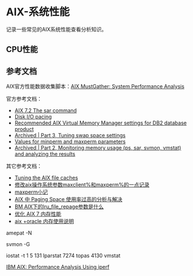 # AIX-系统性能
记录一些常见的AIX系统性能查看分析知识。
## CPU性能

## 参考文档
AIX官方性能数据收集脚本：[AIX MustGather: System Performance Analysis](https://www.ibm.com/support/pages/node/875894)

官方参考文档：
- [AIX 7.2 The sar command](https://www.ibm.com/docs/en/aix/7.2?topic=monitoring-sar-command)
- [Disk I/O pacing](https://www.ibm.com/docs/en/aix/7.1?topic=performance-disk-io-pacing)
- [Recommended AIX Virtual Memory Manager settings for DB2 database product](https://www.ibm.com/support/pages/recommended-aix-virtual-memory-manager-settings-db2-database-product)
- [Archived | Part 3, Tuning swap space settings](https://developer.ibm.com/articles/au-aix7memoryoptimize3/)
- [Values for minperm and maxperm parameters](https://www.ibm.com/docs/zh/aix/7.1?topic=tuning-values-minperm-maxperm-parameters)
- [Archived | Part 2, Monitoring memory usage (ps, sar, svmon, vmstat) and analyzing the results](https://developer.ibm.com/articles/au-aix7memoryoptimize2/?mhsrc=ibmsearch_a&mhq=Ken%20Milberg)

其它参考文档：
- [Tuning the AIX file caches](https://www.stix.id.au/wiki/Tuning_the_AIX_file_caches)
- [修改aix操作系统参数maxclient%和maxperm%的一点记录](https://blog.51cto.com/u_14036245/4372242)
- [maxperm小记](https://blog.csdn.net/freedomx1oa/article/details/52162098)
- [AIX 中 Paging Space 使用率过高的分析与解决](https://developer.aliyun.com/article/527407)
- [BM AIX下的lru_file_repage参数是什么](http://blog.if98.com/328131696/manage/33920.html)
- [优化 AIX 7 内存性能](https://developer.aliyun.com/article/510149?spm=a2c6h.14164896.0.0.541054b3BmqP64)
- [aix +oracle 内存使用说明](https://www.talkwithtrend.com/Question/76266)

amepat -N

svmon -G

iostat -t 1 5
131 
lparstat 
7274
topas
4130
vmstat 


[IBM AIX: Performance Analysis Using iperf](https://www.ibm.com/support/pages/node/886387)